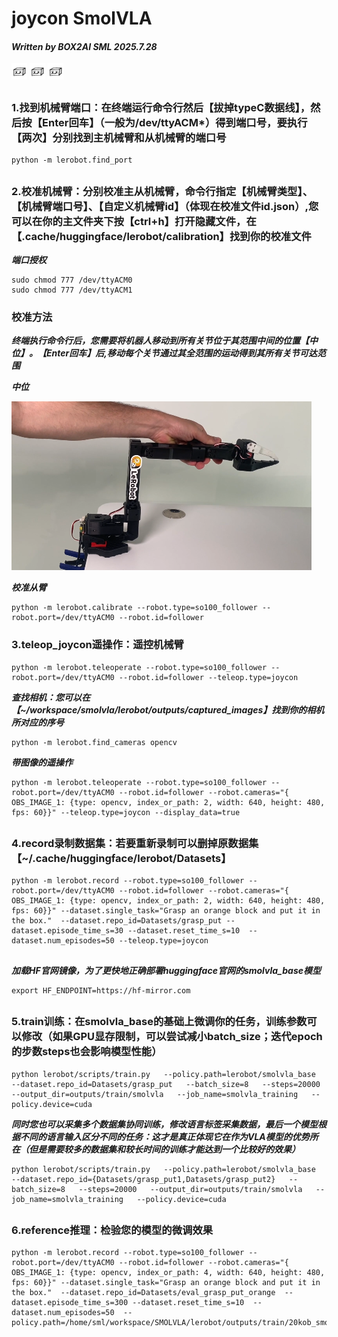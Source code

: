 # joycon SmolVLA

#### ***Written by BOX2AI SML 2025.7.28***   
<img src="media/box2ai.png" alt="alt text" width="5%">     
<img src="media/box2ai.png" alt="alt text" width="5%">
<img src="media/box2ai.png" alt="alt text" width="5%">


##
### 1.找到机械臂端口：在终端运行命令行然后【拔掉typeC数据线】，然后按【Enter回车】（一般为/dev/ttyACM*）得到端口号，要执行【两次】分别找到主机械臂和从机械臂的端口号
```shell
python -m lerobot.find_port
```
##

### 2.校准机械臂：分别校准主从机械臂，命令行指定【机械臂类型】、【机械臂端口号】、【自定义机械臂id】（体现在校准文件id.json）,您可以在你的主文件夹下按【ctrl+h】打开隐藏文件，在【.cache/huggingface/lerobot/calibration】找到你的校准文件
***端口授权***
```shell
sudo chmod 777 /dev/ttyACM0
sudo chmod 777 /dev/ttyACM1
```
### 校准方法
***终端执行命令行后，您需要将机器人移动到所有关节位于其范围中间的位置【中位】。【Enter回车】后,移动每个关节通过其全范围的运动得到其所有关节可达范围***

***中位***

![alt text](media/image.png)


***校准从臂***
```shell
python -m lerobot.calibrate --robot.type=so100_follower --robot.port=/dev/ttyACM0 --robot.id=follower
```

### 3.teleop_joycon遥操作：遥控机械臂
```shell
python -m lerobot.teleoperate --robot.type=so100_follower --robot.port=/dev/ttyACM0 --robot.id=follower --teleop.type=joycon 
```

***查找相机：您可以在【~/workspace/smolvla/lerobot/outputs/captured_images】找到你的相机所对应的序号***
```shell
python -m lerobot.find_cameras opencv
```
***带图像的遥操作***
```shell
python -m lerobot.teleoperate --robot.type=so100_follower --robot.port=/dev/ttyACM0 --robot.id=follower --robot.cameras="{ OBS_IMAGE_1: {type: opencv, index_or_path: 2, width: 640, height: 480, fps: 60}}" --teleop.type=joycon --display_data=true
```

##
### 4.record录制数据集：若要重新录制可以删掉原数据集【~/.cache/huggingface/lerobot/Datasets】
```shell
python -m lerobot.record --robot.type=so100_follower --robot.port=/dev/ttyACM0 --robot.id=follower --robot.cameras="{ OBS_IMAGE_1: {type: opencv, index_or_path: 2, width: 640, height: 480, fps: 60}}" --dataset.single_task="Grasp an orange block and put it in the box."  --dataset.repo_id=Datasets/grasp_put --dataset.episode_time_s=30 --dataset.reset_time_s=10  --dataset.num_episodes=50 --teleop.type=joycon
 ```
 
 ##
 ***加载HF官网镜像，为了更快地正确部署huggingface官网的smolvla_base模型***
 ```shell
export HF_ENDPOINT=https://hf-mirror.com
```
##
### 5.train训练：在smolvla_base的基础上微调你的任务，训练参数可以修改（如果GPU显存限制，可以尝试减小batch_size；迭代epoch的步数steps也会影响模型性能）
 ```shell
python lerobot/scripts/train.py   --policy.path=lerobot/smolvla_base   --dataset.repo_id=Datasets/grasp_put   --batch_size=8   --steps=20000   --output_dir=outputs/train/smolvla   --job_name=smolvla_training   --policy.device=cuda
```
***同时您也可以采集多个数据集协同训练，修改语言标签采集数据，最后一个模型根据不同的语言输入区分不同的任务：这才是真正体现它在作为VLA模型的优势所在（但是需要较多的数据集和较长时间的训练才能达到一个比较好的效果）***
 ```shell
python lerobot/scripts/train.py   --policy.path=lerobot/smolvla_base   --dataset.repo_id={Datasets/grasp_put1,Datasets/grasp_put2}   --batch_size=8   --steps=20000   --output_dir=outputs/train/smolvla   --job_name=smolvla_training   --policy.device=cuda
```
##
### 6.reference推理：检验您的模型的微调效果
```shell
python -m lerobot.record --robot.type=so100_follower --robot.port=/dev/ttyACM0 --robot.id=follower --robot.cameras="{ OBS_IMAGE_1: {type: opencv, index_or_path: 4, width: 640, height: 480, fps: 60}}" --dataset.single_task="Grasp an orange block and put it in the box."  --dataset.repo_id=Datasets/eval_grasp_put_orange  --dataset.episode_time_s=300 --dataset.reset_time_s=10  --dataset.num_episodes=50  --policy.path=/home/sml/workspace/SMOLVLA/lerobot/outputs/train/20kob_smolvla/checkpoints/last/pretrained_model 
```